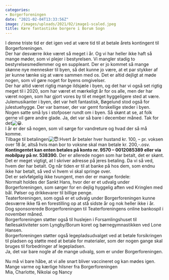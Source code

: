 ```yaml
---
categories:
- Borgerforeningen
date: "2021-02-04T13:33:56Z"
image: /images/uploads/2021/02/image1-scaled.jpeg
title: Kære fantastiske borgere i Borum Sogn
---
```


I denne triste tid er det igen ved at være tid til at betale årets kontingent til Borgerforeningen.  
Der har desværre ikke været så meget i år. Og vi har heller ikke haft så mange møder, som vi plejer i bestyrelsen. Vi mangler stadig to bestyrelsesmedlemmer og en suppleant. Der er jo kommet så mange skønne nye mennesker til byen, så det kunne jo være, at et par stykker af jer kunne tænke sig at være sammen med os. Det er altid dejligt at møde nogen, som vil gøre noget for byens omgivelser.  
Der har altid været rigtig mange ildsjæle i byen, og det har vi også set rigtig meget til i 2020, som har været et mærkeligt år for os alle, men der har været nogen, som har gjort vores by til et meget hyggeligere sted at være. Julemusikanter i byen, det var helt fantastisk, Bøgelund stod også for julestuehygge. Der var bamser, der var gemt forskellige steder i byen. Nogen satte små lys i stofposer rundt om i byen. Så skønt at se, at folk gerne vil gøre andre glade. Ja, det var så bare i december måned. Tak for det![😀](https://www.facebook.com/images/emoji.php/v9/tce/1/16/1f600.png).  
I år er der så nogen, som vil sørge for vandreture og hvad der så må komme.  
Tilbage til betalingen![😇](https://www.facebook.com/images/emoji.php/v9/t55/1/16/1f607.png):Hvert år betaler hver hustand kr. 100, – pr. voksen over 18 år, altså hvis man bor to voksne skal man betale kr. 200,-.osv. **Kontingentet kan enten betales på konto nr. 9570 – 0012085389 eller via mobilpay på nr. 538390.** Der er allerede nogen som har betalt, det er skønt.  
Det er meget vigtigt, at I skriver adresse på jeres betaling. Da vi så ved, hvem der har betalt. Og når tiden er til at banke på hos dem, som endnu ikke har betalt, så ved vi hvem vi skal springe over.  
Det er selvfølgelig ikke tvungent, men der er mange fordele:  
Normalt holdes der Sankt Hans, hvor der er et udvalg under Borgerforeningen, som sørger for en dejlig hyggelig aften ved Kringlen med bål. Pølser og drikkevarer til billige penge.  
Teaterforeningen, som også er et udvalg under Borgerforeningen kunne desværre ikke få en forestilling op at stå sidste år og nok heller ikke i år. Dog sponsorerede Borgerforeningen til Teaterforeningens online bankospil i november måned.  
Borgerforeningen støtter også til huslejen i Forsamlingshuset til fællesaktiviteter som Lyngby/Borum koret og børnegymnastikken ved Lone Hansen.  
Borgerforeningen støtter også legepladsudvalget ved at betale forsikringen til pladsen og støtte med at betale for materialer, som der nogen gange skal bruges til forbedringer af legepladsen.  
Ja, det var bare nogle af de mange udvalg, som er under Borgerforeningen.

Nu må vi bare håbe, at vi alle snart bliver vaccineret og kan mødes igen.  
Mange varme og kærlige hilsner fra Borgerforeningen  
Mia, Charlotte, Nikolai og Nancy